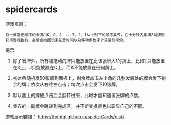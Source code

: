 # spidercards

游戏规则： 

    将一堆毫无顺序的卡牌由K、Q、J、...3、2、1从上到下的顺序集齐，在十分钟内集满8副牌则获得游戏胜利。最后会根据玩家花费时间以及移动步数来计算最终得分。
  
提示:

  1. 除了发牌外，所有被拖动的牌只能放置在比该张牌大1的牌上，比如2只能放置在3上，J只能放置在Q上，而K不能放置在任何牌上。
 
  2. 初始会随机发50张牌到面板上，剩余牌点击左上角的几张发牌处的牌会发下剩余的牌；依次从右往左点击；每次点击会发下10张牌。
 
  3. 默认盖上的牌被点击后会翻转过来，此时才能知道该张牌的点数。
  
  4. 集齐的一副牌会跳转到完成区，并不断变换颜色以彰显自己的不同。

游戏展示链接： https://hdhfql.github.io/spiderCards/dist/
